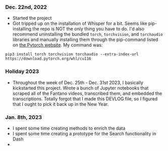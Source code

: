 ### Dec. 22nd, 2022
- Started the project
- Got tripped up on the installation of Whisper for a bit. Seems like pip-installing the repo is NOT the only thing you 
have to do. I'd also recommend uninstalling the bundled `torch`, `torchvision`, and `torchaudio` libraries and manually
installing them through the pip-command listed on [the Pytorch website](https://pytorch.org/get-started/locally/#start-locally).
My command was: 

```shell
pip3 install torch torchvision torchaudio --extra-index-url https://download.pytorch.org/whl/cu116
```

### Holiday 2023
- Throughout the week of Dec. 25th - Dec. 31st 2023, I basically kickstarted this project. Wrote a bunch 
of Jupyter notebooks that scraped all of the Fantano videos, transcribed them, and embedded the transcriptions.
Totally forgot that I made this DEVLOG file, so I figured that I ought to pick it back up in the New Year. 

### Jan. 8th, 2023
- I spent some time creating methods to enrich the data
- I spent some time creating a prototype for the Search functionality in Dash 
- 
